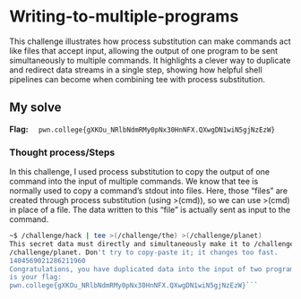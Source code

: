 
# Writing-to-multiple-programs
This challenge illustrates how process substitution can make commands act like files that accept input, allowing the output of 
one program to be sent simultaneously to multiple commands. It highlights a clever way to duplicate and redirect data streams 
in a single step, showing how helpful shell pipelines can become when combining tee with process substitution.

## My solve
**Flag:** `  pwn.college{gXKOu_NRlbNdmRMy0pNx30HnNFX.QXwgDN1wiN5gjNzEzW}`

### Thought process/Steps
In this challenge, I used process substitution to copy the output of one command into the input of multiple commands. 
We know that tee is normally used to copy a command’s stdout into files. Here, those “files” are created through 
process substitution (using >(cmd)), so we can use >(cmd) in place of a file. The data written to this “file” is actually sent as 
input to the command.

 ```bash
~$ /challenge/hack | tee >(/challenge/the) >(/challenge/planet)
This secret data must directly and simultaneously make it to /challenge/the and
/challenge/planet. Don't try to copy-paste it; it changes too fast.
1404569021286211960
Congratulations, you have duplicated data into the input of two programs! Here
is your flag:
pwn.college{gXKOu_NRlbNdmRMy0pNx30HnNFX.QXwgDN1wiN5gjNzEzW}```

